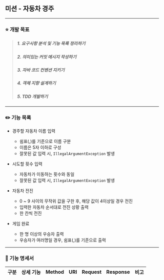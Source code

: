 ## 미션 - 자동차 경주

---
### :star: 개발 목표
> ##### 1. 요구사항 분석 및 기능 목록 정리하기
> ##### 2. 의미있는 커밋 메시지 작성하기
> ##### 3. 자바 코드 컨벤션 지키기 
> ##### 4. 객체 지향 설계하기
> ##### 5. TDD 개발하기
---
### :pencil2: 기능 목록
- 경주할 자동차 이름 입력
  - 쉼표(,)를 기준으로 이름 구분
  - 이름은 5자 이하로 구성
  - 잘못된 값 입력 시, `IllegalArgumentException` 발생

    
- 시도할 횟수 입력
  - 자동차가 이동하는 횟수와 동일
  - 잘못된 값 입력 시, `IllegalArgumentException` 발생


- 자동차 전진
  - 0 ~ 9 사이의 무작위 값을 구한 후, 해당 값이 4이상일 경우 전진
  - 입력한 자동차 순서대로 전진 상황 출력
  - 한 칸씩 전진


- 게임 완료
  - 한 명 이상의 우승자 출력
  - 우승자가 여러명일 경우, 쉼표(,)를 기준으로 출력 
---
### :pencil: 기능 명세서
|구분|상세 기능|Method|URI|Request|Response|비고|
|:----:|:-------:|:---:|:---:|:---:|:---:|:----:|


